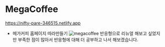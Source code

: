 # MegaCoffee

https://nifty-pare-346515.netlify.app
- 메가커피 홈페이지 따라만들기
![megacoffee](https://user-images.githubusercontent.com/85346880/155874030-d1fafa97-e373-4af8-9ee9-326e7ac5332a.png)
반응형으로 리뉴얼 해보고 싶었지만 부족한 점이 많아서 반응형에 대해 더 공부하고 나서 해보겠습니다.
